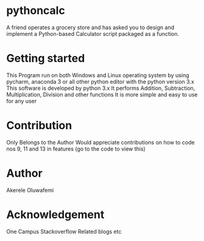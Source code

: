 # pythoncalc
A friend operates a grocery store and has asked you to design and implement a Python-based Calculator script packaged as a function.

# Getting started
This Program run on both Windows and Linux operating system by using pycharm, anaconda 3 or all other python editor with the python version 3.x
This software is developed by python 3.x
It performs Addition, Subtraction, Multiplication, Division and other functions
It is more simple and easy to use for any user

# Contribution
Only Belongs to the Author
Would appreciate contributions on how to code nos 9, 11 and 13 in features (go to the code to view this)

# Author
Akerele Oluwafemi

# Acknowledgement
One Campus
Stackoverflow
Related blogs
etc
